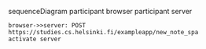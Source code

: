 sequenceDiagram
    participant browser
    participant server

    browser->>server: POST https://studies.cs.helsinki.fi/exampleapp/new_note_spa
    activate server
   
